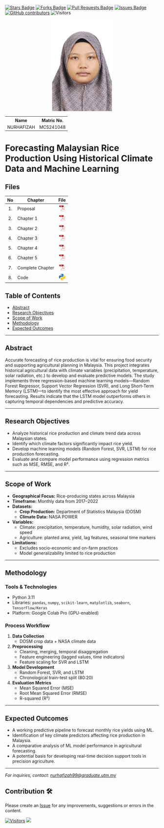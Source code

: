 <a href="https://github.com/drshahizan/research-design/stargazers"><img src="https://img.shields.io/github/stars/drshahizan/research-design" alt="Stars Badge"/></a>
<a href="https://github.com/drshahizan/research-design/network/members"><img src="https://img.shields.io/github/forks/drshahizan/research-design" alt="Forks Badge"/></a>
<a href="https://github.com/drshahizan/research-design/pulls"><img src="https://img.shields.io/github/issues-pr/drshahizan/research-design" alt="Pull Requests Badge"/></a>
<a href="https://github.com/drshahizan/research-design"><img src="https://img.shields.io/github/issues/drshahizan/research-design" alt="Issues Badge"/></a>
<a href="https://github.com/drshahizan/research-design/graphs/contributors"><img alt="GitHub contributors" src="https://img.shields.io/github/contributors/drshahizan/research-design?color=2b9348"></a>
![Visitors](https://api.visitorbadge.io/api/visitors?path=https%3A%2F%2Fgithub.com%2Fdrshahizan%2BDM&labelColor=%23d9e3f0&countColor=%23697689&style=flat)


<p align="center">
  <img height="300px" src="Hafizah_pic.jpeg" alt="Profile Image">
</p>

<table align="center">
  <tr>
    <th>Name</th>
    <th>Matric No.</th>
  </tr>
  <tr>
    <td> NURHAFIZAH </td>
    <td> MCS241048 </td>
  </tr>
</table>

#  Forecasting Malaysian Rice Production Using Historical Climate Data and Machine Learning

## Files

| No  | Chapter     |                                                 File |
| :-: | ---------- | :---------------------------------------------------------------------------------------------------: |
|  1.  | Proposal | <a href="Proposal_Nurhafizah.pdf"><img src="pdf.svg" width="24px" height="24px"></a> |
|  2.  | Chapter 1 | <a href="c1/Chapter1_Nurhafizah.pdf"><img src="pdf.svg" width="24px" height="24px"></a> |
|  3.  | Chapter 2 | <a href="c2/Chapter2_Nurhafizah.pdf"><img src="pdf.svg" width="24px" height="24px"></a> |
|  4.  | Chapter 3 | <a href="c3/Chapter3_Nurhafizah.docx.pdf"><img src="pdf.svg" width="24px" height="24px"></a> |
|  5.  | Chapter 4 | <a href="c4/Chapter4_Nurhafizah.pdf"><img src="pdf.svg" width="24px" height="24px"></a> |
|  6.  | Chapter 5 | <a href="c5/Chapter5_Nurhafizah.docx.pdf"><img src="pdf.svg" width="24px" height="24px"></a> |
|  7.  | Complete Chapter | <a href="Full Chapter/Thesis_Nurhafizah.pdf"><img src="pdf.svg" width="24px" height="24px"></a> |
|  8.  | Code | <a href="https://drive.google.com/file/d/1cRMujVyW5QdTYqfL-ZxEkzaNHt7XCYtX/view?usp=sharing"><img src="python_icon.png" width="24px" height="24px"></a> |


## Table of Contents
- [Abstract](#abstract)
- [Research Objectives](#research-objectives)
- [Scope of Work](#scope-of-work)
- [Methodology](#methodology)
- [Expected Outcomes](#expected-outcomes)


---

## Abstract

Accurate forecasting of rice production is vital for ensuring food security and supporting agricultural planning in Malaysia. This project integrates historical agricultural data with climate variables (precipitation, temperature, solar radiation, etc.) to develop and evaluate predictive models. The study implements three regression-based machine learning models—Random Forest Regressor, Support Vector Regression (SVR), and Long Short-Term Memory (LSTM)—to identify the most effective approach for yield forecasting. Results indicate that the LSTM model outperforms others in capturing temporal dependencies and predictive accuracy.

---

## Research Objectives

- Analyze historical rice production and climate trend data across Malaysian states.
- Identify which climate factors significantly impact rice yield.
- Develop machine learning models (Random Forest, SVR, LSTM) for rice production forecasting.
- Evaluate and compare model performance using regression metrics such as MSE, RMSE, and R².

---

## Scope of Work

- **Geographical Focus:** Rice-producing states across Malaysia
- **Timeframe:** Monthly data from 2017–2022
- **Datasets:**
  - **Crop Production:** Department of Statistics Malaysia (DOSM)
  - **Climate Data:** NASA POWER
- **Variables:**
  - Climate: precipitation, temperature, humidity, solar radiation, wind speed
  - Agriculture: planted area, yield, lag features, seasonal time markers
- **Limitations:**
  - Excludes socio-economic and on-farm practices
  - Model generalizability limited to rice production
---

## Methodology

### Tools & Technologies
- Python 3.11
- Libraries: `pandas`, `numpy`, `scikit-learn`, `matplotlib`, `seaborn`, `TensorFlow/Keras`
- Platform: Google Colab Pro (GPU-enabled)

### Process Workflow
1. **Data Collection**
   - DOSM crop data + NASA climate data
2. **Preprocessing**
   - Cleaning, merging, temporal disaggregation
   - Feature engineering (lagged values, time indicators)
   - Feature scaling for SVR and LSTM
3. **Model Development**
   - Random Forest, SVR, and LSTM
   - Chronological train-test split (80:20)
4. **Evaluation Metrics**
   - Mean Squared Error (MSE)
   - Root Mean Squared Error (RMSE)
   - R-squared (R²)

---

## Expected Outcomes

- A working predictive pipeline to forecast monthly rice yields using ML.
- Identification of key climate predictors affecting rice production in Malaysia.
- A comparative analysis of ML model performance in agricultural forecasting.
- A potential basis for developing real-time decision support tools in precision agriculture.

---


*For inquiries, contact: nurhafizah99@graduate.utm.my*

 




## Contribution 🛠️
Please create an [Issue](https://github.com/drshahizan/research-design/issues) for any improvements, suggestions or errors in the content.

[![Visitors](https://api.visitorbadge.io/api/visitors?path=https%3A%2F%2Fgithub.com%2Fdrshahizan&labelColor=%23697689&countColor=%23555555&style=plastic)](https://visitorbadge.io/status?path=https%3A%2F%2Fgithub.com%2Fdrshahizan)
![](https://hit.yhype.me/github/profile?user_id=81284918)

